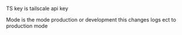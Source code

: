 TS key is tailscale api key

Mode is the mode production or development this changes logs ect to production mode
